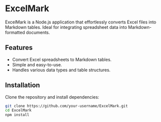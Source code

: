 # ExcelMark

ExcelMark is a Node.js application that effortlessly converts Excel files into Markdown tables. Ideal for integrating spreadsheet data into Markdown-formatted documents.

## Features

- Convert Excel spreadsheets to Markdown tables.
- Simple and easy-to-use.
- Handles various data types and table structures.

## Installation

Clone the repository and install dependencies:

```bash
git clone https://github.com/your-username/ExcelMark.git
cd ExcelMark
npm install
